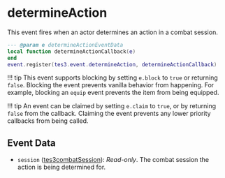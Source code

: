 <!---
	This file is autogenerated. Do not edit this file manually. Your changes will be ignored.
	More information: https://github.com/MWSE/MWSE/tree/master/docs
-->

# determineAction
<div class="search_terms" style="display: none">determineaction</div>

This event fires when an actor determines an action in a combat session.

```lua
--- @param e determineActionEventData
local function determineActionCallback(e)
end
event.register(tes3.event.determineAction, determineActionCallback)
```

!!! tip
	This event supports blocking by setting `e.block` to `true` or returning `false`. Blocking the event prevents vanilla behavior from happening. For example, blocking an `equip` event prevents the item from being equipped.

!!! tip
	An event can be claimed by setting `e.claim` to `true`, or by returning `false` from the callback. Claiming the event prevents any lower priority callbacks from being called.

## Event Data

* `session` ([tes3combatSession](../../types/tes3combatSession)): *Read-only*. The combat session the action is being determined for.

